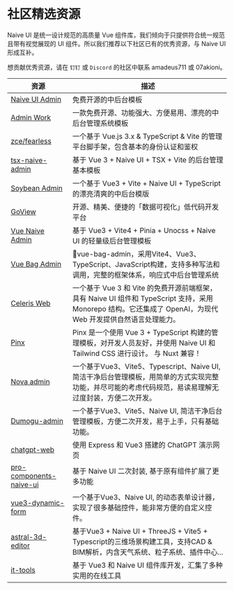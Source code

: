 <!--anchor:on-->

# 社区精选资源

Naive UI 是统一设计规范的高质量 Vue 组件库，我们倾向于只提供符合统一规范且带有视觉展现的 UI 组件。所以我们推荐以下社区已有的优秀资源，与 Naive UI 形成互补。

想贡献优秀资源，请在 `钉钉` 或 `Discord` 的社区中联系 amadeus711 或 07akioni。

| 资源 | 描述 |
| --- | --- |
| [Naive UI Admin](https://github.com/jekip/naive-ui-admin) | 免费开源的中后台模板 |
| [Admin Work](https://github.com/qingqingxuan/admin-work) | 一款免费开源、功能强大、方便易用、漂亮的中后台管理系统模板 |
| [zce/fearless](https://github.com/zce/fearless) | 一个基于 Vue.js 3.x & TypeScript & Vite 的管理平台脚手架，包含基本的身份认证和鉴权 |
| [tsx-naive-admin](https://github.com/WalkAlone0325/tsx-naive-admin) | 基于 Vue 3 + Naive UI + TSX + Vite 的后台管理基本模板 |
| [Soybean Admin](https://github.com/honghuangdc/soybean-admin) | 一个基于 Vue3 + Vite + Naive UI + TypeScript 的漂亮清爽的中后台模版 |
| [GoView](https://gitee.com/dromara/go-view) | 开源、精美、便捷的「数据可视化」低代码开发平台 |
| [Vue Naive Admin](https://github.com/zclzone/vue-naive-admin) | 基于 Vue3 + Vite4 + Pinia + Unocss + Naive UI 的轻量级后台管理模板 |
| [Vue Bag Admin](https://vite.itnavs.com/admin/) | 🎉vue-bag-admin，采用Vite4、Vue3、TypeScript、JavaScript构建，支持多种写法和调用，完整的框架体系，响应式中后台管理系统 |
| [Celeris Web](https://github.com/kirklin/celeris-web) | 一个基于 Vue 3 和 Vite 的免费开源前端框架，具有 Naive UI 组件和 TypeScript 支持，采用 Monorepo 结构。它还集成了 OpenAI，为现代 Web 开发提供自然语言处理能力。 |
| [Pinx](https://themeforest.net/item/pinx-vuejs-admin-template/47799543?ref=DverseStudio&utm_source=awesomevue) | Pinx 是一个使用 Vue 3 + TypeScript 构建的管理模板，对开发人员友好，并使用 Naive UI 和 Tailwind CSS 进行设计。 与 Nuxt 兼容！ |
| [Nova admin](https://github.com/chansee97/nova-admin) | 一个基于Vue3、Vite5、Typescript、Naive UI, 简洁干净后台管理模板，用简单的方式实现完整功能，并尽可能的考虑代码规范，易读易理解无过度封装，方便二次开发。 |
| [Dumogu-admin](https://admin.dumogu.top/base-naive-ui/) | 一个基于Vue3、Vite5、Naive UI, 简洁干净后台管理模板，方便二次开发，易于上手，只有基础功能。 |
| [chatgpt-web](https://github.com/Chanzhaoyu/chatgpt-web) | 使用 Express 和 Vue3 搭建的 ChatGPT 演示网页 |
| [pro-components-naive-ui](https://github.com/Zheng-Changfu/pro-components-naive-ui) | 基于 Naive UI 二次封装, 基于原有组件扩展了更多功能 |
| [vue3-dynamic-form](https://github.com/yayaluoya/vue3-dynamic-form) | 一个基于Vue3、Naive UI, 的动态表单设计器，实现了很多基础控件，能非常方便的自定义控件。 |
| [astral-3d-editor](https://github.com/mlt131220/Astral3DEditor) | 基于Vue3 + Naive UI + ThreeJS + Vite5 + Typescript的三维场景构建工具，支持CAD & BIM解析，内含天气系统、粒子系统、插件中心... |
| [it-tools](https://github.com/CorentinTh/it-tools) | 基于 Vue3 和 Naive UI 组件库开发，汇集了多种实用的在线工具 |